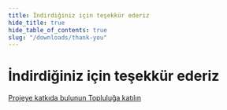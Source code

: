 ```yaml
---
title: İndirdiğiniz için teşekkür ederiz
hide_title: true
hide_table_of_contents: true
slug: "/downloads/thank-you"
---
```


<div className="text-center margin-top--xl">

# İndirdiğiniz için teşekkür ederiz

<div className="row margin-bottom--lg padding--sm flex-center">
<a className="button button--outline button--warning button--lg margin--sm" href="/contributing">
   Projeye katkıda bulunun
</a>
<a className="button button--outline button--info button--lg margin--sm" href="https://linwood.dev/matrix">
   Topluluğa katılın
</a>

</div>

</div>
